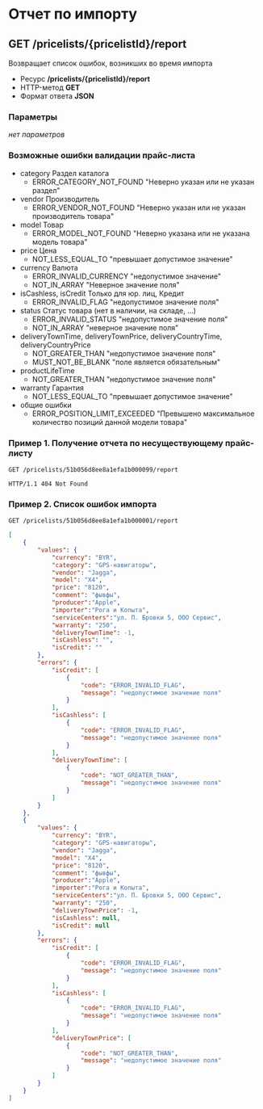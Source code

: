 # Отчет по импорту

## GET /pricelists/{pricelistId}/report

Возвращает список ошибок, возникших во время импорта

- Ресурс **/pricelists/{pricelistId}/report**
- HTTP-метод **GET**
- Формат ответа **JSON**

### Параметры

*нет параметров*

### Возможные ошибки валидации прайс-листа

- category Раздел каталога
    - ERROR_CATEGORY_NOT_FOUND "Неверно указан или не указан раздел"
- vendor Производитель
    - ERROR_VENDOR_NOT_FOUND "Неверно указан или не указан производитель товара"
- model Товар
    - ERROR_MODEL_NOT_FOUND "Неверно указана или не указана модель товара"
- price Цена
    - NOT_LESS_EQUAL_TO "превышает допустимое значение"
- currency Валюта
    - ERROR_INVALID_CURRENCY "недопустимое значение"
    - NOT_IN_ARRAY "Неверное значение поля"
- isCashless, isCredit Только для юр. лиц, Кредит
    - ERROR_INVALID_FLAG "недопустимое значение поля"
- status Статус товара (нет в наличии, на складе, ...)
    - ERROR_INVALID_STATUS "недопустимое значение поля"
    - NOT_IN_ARRAY "неверное значение поля"
- deliveryTownTime, deliveryTownPrice, deliveryCountryTime, deliveryCountryPrice
    - NOT_GREATER_THAN "недопустимое значение поля"
    - MUST_NOT_BE_BLANK "поле является обязательным"
- productLifeTime
    - NOT_GREATER_THAN "недопустимое значение поля"
- warranty Гарантия
    - NOT_LESS_EQUAL_TO "превышает допустимое значение"
- общие ошибки
    - ERROR_POSITION_LIMIT_EXCEEDED "Превышено максимальное количество позиций данной модели товара"

### Пример 1. Получение отчета по несуществующему прайс-листу

```
GET /pricelists/51b056d8ee8a1efa1b000099/report
```

```
HTTP/1.1 404 Not Found
```

### Пример 2. Список ошибок импорта

```
GET /pricelists/51b056d8ee8a1efa1b000001/report
```

```json
[
    {
        "values": {
            "currency": "BYR",
            "category": "GPS-навигаторы",
            "vendor": "Jagga",
            "model": "X4",
            "price": "8120",
            "comment": "фывфы",
            "producer":"Apple",
            "importer":"Рога и Копыта",
            "serviceCenters":"ул. П. Бровки 5, ООО Сервис",
            "warranty": "250",
            "deliveryTownTime": -1,
            "isCashless": "",
            "isCredit": ""
        },
        "errors": {
            "isCredit": [
                {
                    "code": "ERROR_INVALID_FLAG",
                    "message": "недопустимое значение поля"
                }
            ],
            "isCashless": [
                {
                    "code": "ERROR_INVALID_FLAG",
                    "message": "недопустимое значение поля"
                }
            ],
            "deliveryTownTime": [
                {
                    "code": "NOT_GREATER_THAN",
                    "message": "недопустимое значение поля"
                }
            ]
        }
    },
    {
        "values": {
            "currency": "BYR",
            "category": "GPS-навигаторы",
            "vendor": "Jagga",
            "model": "X4",
            "price": "8120",
            "comment": "фывфы",
            "producer":"Apple",
            "importer":"Рога и Копыта",
            "serviceCenters":"ул. П. Бровки 5, ООО Сервис",
            "warranty": "250",
            "deliveryTownPrice": -1,
            "isCashless": null,
            "isCredit": null
        },
        "errors": {
            "isCredit": [
                {
                    "code": "ERROR_INVALID_FLAG",
                    "message": "недопустимое значение поля"
                }
            ],
            "isCashless": [
                {
                    "code": "ERROR_INVALID_FLAG",
                    "message": "недопустимое значение поля"
                }
            ],
            "deliveryTownPrice": [
                {
                    "code": "NOT_GREATER_THAN",
                    "message": "недопустимое значение поля"
                }
            ]
        }
    }
]
```
